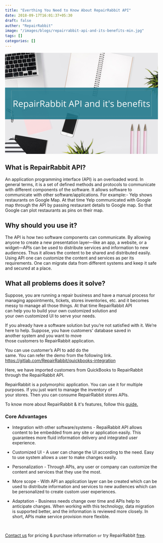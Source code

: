 ```yaml
---
title: "Everthing You Need to Know About RepairRabbit API"
date: 2018-09-17T16:01:37+05:30
draft: false
auther: "RepairRabbit"
image: "/images/blogs/repairrabbit-api-and-its-benefits-min.jpg"
tags: []
categories: []
---
```


<img src="/images/blogs/repairrabbit-api-and-its-benefits-min.jpg" alt="Everthing You Need to Know About RepairRabbit API" />


## What is RepairRabbit API?

An application programming interface (API) is an overloaded word. In general terms, it is a set of defined methods and protocols to communicate with different components of the software. It allows software to communicate with other software/applications. For example:- Yelp shows restaurants on Google Map. At that time Yelp communicated with Google map through the API by passing restaurant details to Google map. So that Google can plot restaurants as pins on their map.

## Why should you use it?

The API is how two software components can communicate. By allowing anyone to create a new presentation layer—like an app, a website, or a widget—APIs can be used to distribute services and information to new audiences. Thus it allows the content to be shared and distributed easily. Using API one can customize the content and services as per its requirements. One can migrate data from different systems and keep it safe and secured at a place.

## What all problems does it solve?

Suppose, you are running a repair business and have a manual process for managing appointments, tickets, stores inventories, etc. and it becomes messy to manage all those things. At that time RepairRabbit API can help you to build your own customized solution and your own customized UI to serve your needs. 

If you already have a software solution but you’re not satisfied with it. We’re here to help. Suppose, you have customers' database saved in another system and you want to move those customers to RepairRabbit application. 

You can use customer’s API to add do the same. You can refer the demo from the following link.
https://gitlab.com/RepairRabbit/quickbooks-integration


Here, we have imported customers from QuickBooks to RepairRabbit through the RepairRabbit API.

RepairRabbit is a polymorphic application. You can use it for multiple purposes. If you just want to manage the inventory of your stores. Then you can consume RepairRabbit stores APIs.

To know more about RepairRabbit & it's features, follow this [guide.](https://kb.repairrabbit.co)

### Core Advantages

- Integration with other software/systems - RepaiRabbit API allows content to be embedded from any site or application easily. This guarantees more fluid information delivery and integrated user experience.
 
- Customized UI - A user can change the UI according to the need. Easy to use system allows a user to make changes easily.

- Personalization - Through APIs, any user or company can customize the content and services that they use the most.

- More scope -  With API an application layer can be created which can be used to distribute information and services to new audiences which can be personalized to create custom user experiences.

- Adaptation - Business needs change over time and APIs help to anticipate changes. When working with this technology, data migration is supported better, and the information is reviewed more closely. In short, APIs make service provision more flexible.

<br>


<a href="mailto:contact@repairrabbit.co?subject=Query of RepairRabbit" target="_blank">Contact us</a> for pricing & purchase information `or` try RepairRabbit <a href="https://demo.repairrabbit.co/admin" rel="noopener" target="_blank" title="RepairRabbit Demo">free</a>.

<br>